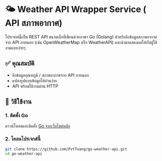 # 🌤️ Weather API Wrapper Service ( API สภาพอากาศ)

โปรเจกต์นี้เป็น REST API ขนาดเล็กที่เขียนด้วยภาษา Go (Golang) สำหรับดึงข้อมูลสภาพอากาศจาก API ภายนอก (เช่น OpenWeatherMap หรือ WeatherAPI) และนำมาแสดงผลให้กับผู้ใช้งานแบบง่ายๆ 

## ✅ คุณสมบัติ
- ดึงข้อมูลอุณหภูมิ / สภาพอากาศจาก API ภายนอก
- แปลงรูปแบบข้อมูลให้อ่านง่าย
- API พร้อมใช้งานผ่าน HTTP

## 🚀 วิธีใช้งาน

### 1. ติดตั้ง Go
ดาวน์โหลดและติดตั้ง [Go จากเว็บไซต์หลัก](https://golang.org/dl/)

### 2. โคลนโปรเจกต์นี้
```bash
git clone https://github.com/PvtTuang/go-weather-api.git
cd go-weather-api
